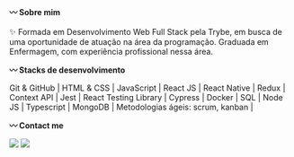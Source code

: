 <strong>:wavy_dash: Sobre mim</strong>
<br><br>
✨ Formada em Desenvolvimento Web Full Stack pela Trybe, em busca de uma oportunidade de atuação na área da programação. Graduada em Enfermagem, com experiência profissional nessa área.
<br>

<strong>:wavy_dash: Stacks de desenvolvimento</strong>

Git & GitHub |  HTML & CSS | JavaScript | React JS | React Native | Redux | Context API | Jest | React Testing Library | Cypress | Docker | SQL | Node JS | Typescript | MongoDB | Metodologias ágeis: scrum, kanban |  <br>

<strong>:wavy_dash: Contact me</strong>
  <div>  
  <a href = "layanenu@gmail.com"><img src="https://img.shields.io/badge/-Gmail-%23333?style=for-the-badge&logo=gmail&logoColor=white" target="_blank"></a>
  <a href="https://www.linkedin.com/in/layanenu/" target="_blank"><img src="https://img.shields.io/badge/-LinkedIn-%230077B5?style=for-the-badge&logo=linkedin&logoColor=white" target="_blank"></a> 
</div>
